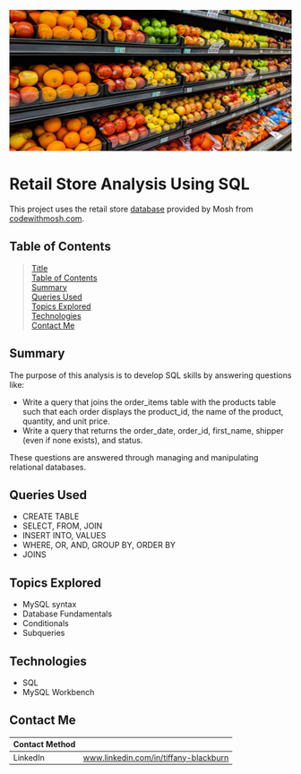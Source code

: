 ![store](https://github.com/tabburn/sql-store/blob/main/resources/retail_store.jpg)

# Retail Store Analysis Using SQL
This project uses the retail store [database](https://github.com/tabburn/sql-store/blob/main/resources/create-databases.sql) provided by Mosh from [codewithmosh.com](https://codewithmosh.com/).

## Table of Contents
> [Title](#Retail-Store-Analysis-Using-SQL)\
> [Table of Contents](#Table-of-Contents)\
> [Summary](#Summary)\
> [Queries Used](#Queries-Used)\
> [Topics Explored](#Topics-Explored)\
> [Technologies](#Technologies)\
> [Contact Me](#Contact-Me)

## Summary
The purpose of this analysis is to develop SQL skills by answering questions like:
* Write a query that joins the order_items table with the products table such that each order displays the product_id, the name of the product, quantity, and unit price.
* Write a query that returns the order_date, order_id, first_name, shipper (even if none exists), and status.

These questions are answered through managing and manipulating relational databases.

## Queries Used
* CREATE TABLE
* SELECT, FROM, JOIN
* INSERT INTO, VALUES
* WHERE, OR, AND, GROUP BY, ORDER BY
* JOINS

## Topics Explored
* MySQL syntax
* Database Fundamentals
* Conditionals
* Subqueries

## Technologies
* SQL
* MySQL Workbench

## Contact Me
| Contact Method | |
| -------------- | --- |
| LinkedIn | www.linkedin.com/in/tiffany-blackburn |
